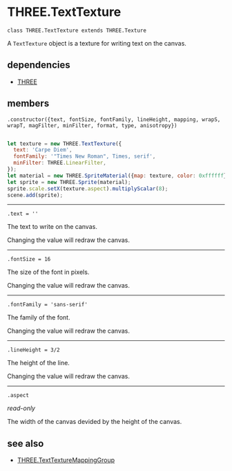 # THREE.TextTexture

`class THREE.TextTexture extends THREE.Texture`

A `TextTexture` object is a texture for writing text on the canvas.

## dependencies

- [THREE](https://github.com/mrdoob/three.js)

## members

`.constructor({text, fontSize, fontFamily, lineHeight, mapping, wrapS, wrapT, magFilter, minFilter, format, type, anisotropy})`

```javascript

let texture = new THREE.TextTexture({
  text: 'Carpe Diem',
  fontFamily: '"Times New Roman", Times, serif',
  minFilter: THREE.LinearFilter,
});
let material = new THREE.SpriteMaterial({map: texture, color: 0xffffff});
let sprite = new THREE.Sprite(material);
sprite.scale.setX(texture.aspect).multiplyScalar(8);
scene.add(sprite);

```

---

`.text = ''`

The text to write on the canvas.

Changing the value will redraw the canvas.

---

`.fontSize = 16`

The size of the font in pixels.

Changing the value will redraw the canvas.

---

`.fontFamily = 'sans-serif'`

The family of the font.

Changing the value will redraw the canvas.

---

`.lineHeight = 3/2`

The height of the line.

Changing the value will redraw the canvas.

---

`.aspect`

*read-only*

The width of the canvas devided by the height of the canvas.

## see also

- [THREE.TextTextureMappingGroup](https://github.com/SeregPie/THREE.TextTextureMappingGroup)
